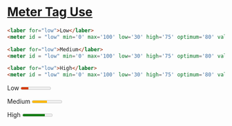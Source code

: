 # <ins> Meter Tag Use </ins>

```html
<laber for="low">Low</laber>
<meter id = "low" min='0' max='100' low='30' high='75' optimum='80' value='25'></meter>

<laber for="low">Medium</laber>
<meter id = "low" min='0' max='100' low='30' high='75' optimum='80' value='50'></meter>

<laber for="low">High</laber>
<meter id = "low" min='0' max='100' low='30' high='75' optimum='80' value='75'></meter>
```

<laber for="low">Low</laber>
<meter id = "low" min='0' max='100' low='30' high='75' optimum='80' value='25'></meter>

<laber for="low">Medium</laber>
<meter id = "low" min='0' max='100' low='30' high='75' optimum='80' value='50'></meter>

<laber for="low">High</laber>
<meter id = "low" min='0' max='100' low='30' high='75' optimum='80' value='75'></meter>